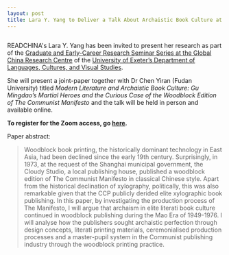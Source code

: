 ```yaml
---
layout: post
title: Lara Y. Yang to Deliver a Talk About Archaistic Book Culture at the University of Exeter on 14 June 2023 
---
```

<span class="image right"><img src="{% link assets/images/ExGCRC_Summer_2023_Termcard.png %}" alt="" /></span>

READCHINA's Lara Y. Yang has been invited to present her research as part of the [Graduate and Early-Career Research Seminar Series at the Global China Research Centre](http://www.exeter.ac.uk/news/events/details/index.php?event=12929) of the [University of Exeter’s Department of Languages, Cultures, and Visual Studies](https://www.exeter.ac.uk/departments/hass/languages/).

She will present a joint-paper together with Dr Chen Yiran (Fudan University) titled *Modern Literature and Archaistic Book Culture: Gu Mingdao’s Martial Heroes and the Curious Case of the Woodblock Edition of The Communist Manifesto* and the talk will be held in person and available online.
 
**To register for the Zoom access, go [here](https://universityofexeter.zoom.us/meeting/register/tJYsceutrTgiGNzNnlWpe6oPQuxIWB9QAwVD).**

Paper abstract:
>Woodblock book printing, the historically dominant technology in East Asia, had been declined since the early 19th century. Surprisingly, in 1973, at the request of the Shanghai municipal government, the Cloudy Studio, a local publishing house, published a woodblock edition of The Communist Manifesto in classical Chinese style. Apart from the historical declination of xylography, politically, this was also remarkable given that the CCP publicly derided elite xylographic book publishing. In this paper, by investigating the production process of The Manifesto, I will argue that archaism in elite literati book culture continued in woodblock publishing during the Mao Era of 1949-1976. I will analyse how the publishers sought archaistic perfection through design concepts, literati printing materials, ceremonialised production processes and a master-pupil system in the Communist publishing industry through the woodblock printing practice. 
